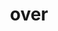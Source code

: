 ---
category: 4-letters
denotation: null
name: over
reference_link: https://www.etymonline.com/word/over
root_language: null
root_name: null
title: over
type: free
word_sums:
- respelling: over
  sum: 'Over + '
---